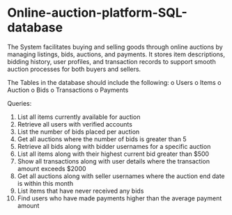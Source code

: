 # Online-auction-platform-SQL-database
The System facilitates buying and selling goods through online auctions by managing listings, bids, auctions, and payments. It stores item descriptions, bidding history, user profiles, and transaction records to support smooth auction processes for both buyers and sellers.

The Tables in the database should include the following:
o Users
o Items
o Auction
o Bids
o Transactions
o Payments

Queries:
1. List all items currently available for auction
2. Retrieve all users with verified accounts
3. List the number of bids placed per auction
4. Get all auctions where the number of bids is greater than 5
5. Retrieve all bids along with bidder usernames for a specific auction
6. List all items along with their highest current bid greater than $500
7. Show all transactions along with user details where the transaction amount exceeds
$2000
8. Get all auctions along with seller usernames where the auction end date is within
this month
9. List items that have never received any bids
10. Find users who have made payments higher than the average payment amount
